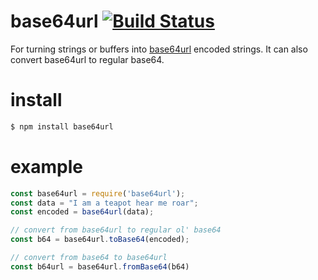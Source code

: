 # base64url  [![Build Status](https://secure.travis-ci.org/brianloveswords/base64url.png)](http://travis-ci.org/brianloveswords/base64url)

For turning strings or buffers into [base64url](http://en.wikipedia.org/wiki/Base64#RFC_4648) encoded strings. It can also convert base64url to regular base64.

# install

```js
$ npm install base64url
```

# example
```js
const base64url = require('base64url');
const data = "I am a teapot hear me roar";
const encoded = base64url(data);

// convert from base64url to regular ol' base64
const b64 = base64url.toBase64(encoded);

// convert from base64 to base64url
const b64url = base64url.fromBase64(b64)
```
